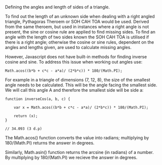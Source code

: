 Defining the angles and length of sides of a triangle.

To find out the length of an unknown side when dealing with a right angled triangle, Pythagoras Theroem or SOH CAH TOA would be used. Derived from the same theroem, but used in instances where a right angle is not present, the sine or cosine rule are applied to find missing sides. To find an angle with the length of two sides known the SOH CAH TOA is utilised if there is a right angle; otherwise the cosine or sine rules, dependent on the angles and lengths given, are used to calculate missing angles. 

However, Javascript does not have built-in methods for finding inverse cosine and sine. To address this issue when working out angles use:

	Math.acos((b*b + c*c - a*a)/ (2*b*c)) * 180/(Math.PI);

For example in a triangle of dimensions (7, 12, 8), the size of the smallest angle needs to be calculated. This will be the angle facing the smallest side. We will call this angle A and therefore the smallest side will be side a:

	function inverseCos(a, b, c) {
		
		var x = Math.acos((b*b + c*c - a*a)/ (2*b*c)) * 180/(Math.PI);

		return (x);
	}

	// 34.093 (3 d.p)

The Math.acos() function converts the value into radians; multiplying by 180/(Math.PI) returns the answer in degrees.

Similarly, Math.asin() function returns the arcsine (in radians) of a number. By multiplying by 180/(Math.PI) we recieve the answer in degrees.